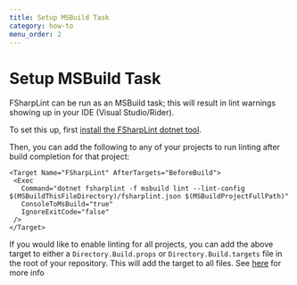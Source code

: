 ```yaml
---
title: Setup MSBuild Task
category: how-to
menu_order: 2
---
```


# Setup MSBuild Task

FSharpLint can be run as an MSBuild task; this will result in lint warnings showing up in your IDE (Visual Studio/Rider).

To set this up, first [install the FSharpLint dotnet tool](install-dotnet-tool.html).

Then, you can add the following to any of your projects to run linting after build completion for that project:

    <Target Name="FSharpLint" AfterTargets="BeforeBuild">
     <Exec
       Command="dotnet fsharplint -f msbuild lint --lint-config $(MSBuildThisFileDirectory)/fsharplint.json $(MSBuildProjectFullPath)"
       ConsoleToMsBuild="true"
       IgnoreExitCode="false"
     />
    </Target>

If you would like to enable linting for all projects, you can add the above target to either a `Directory.Build.props` or `Directory.Build.targets` file in the root of your repository. This will add the target to all files. See [here](https://docs.microsoft.com/en-us/visualstudio/msbuild/customize-your-build?view=vs-2019) for more info
